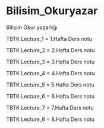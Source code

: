 # Bilisim_Okuryazar
Bilişim Okur yazarlığı

TBTK Lecture_1 = 1.Hafta Ders notu

TBTK Lecture_2 = 2.Hafta Ders notu

TBTK Lecture_3 = 3.Hafta Ders notu

TBTK Lecture_4 = 4.Hafta Ders notu

TBTK Lecture_5 = 5.Hafta Ders notu

TBTK Lecture_6 = 6.Hafta Ders notu

TBTK Lecture_7 = 7.Hafta Ders notu

TBTK Lecture_8 = 8.Hafta Ders notu
